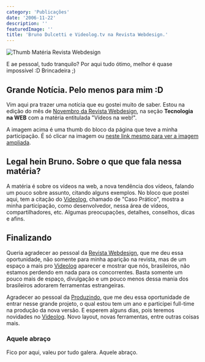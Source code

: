 ```yaml
---
category: 'Publicações'
date: '2006-11-22'
description: ''
featuredImage: ''
title: 'Bruno Dulcetti e Videolog.tv na Revista Webdesign.'
---
```


![Thumb Matéria Revista Webdesign](/assets/images/posts/303512813_49ce343445_o.jpg)

E ae pessoal, tudo tranquilo? Por aqui tudo ótimo, melhor é quase impossível :D Brincadeira ;)

## Grande Notícia. Pelo menos para mim :D

Vim aqui pra trazer uma notícia que eu gostei muito de saber. Estou na edição do mês de [Novembro da Revista Webdesign](http://www.revistawebdesign.com.br/), na seção **Tecnologia na WEB** com a matéria entitulada "Vídeos na web!".

A imagem acima é uma thumb do bloco da página que teve a minha participação. É só clicar na imagem ou [neste link mesmo para ver a imagem ampliada](http://www.flickr.com/photos/57613252@N00/303512813/in/photostream/ 'Ver a foto ampliada').

## Legal hein Bruno. Sobre o que que fala nessa matéria?

A matéria é sobre os vídeos na web, a nova tendência dos vídeos, falando um pouco sobre assunto, citando alguns exemplos. No bloco que postei aqui, tem a citação do [Videolog](http://www.videolog.tv), chamado de "Caso Prático", mostra a minha participação, como desenvolvedor, nessa área de vídeos, compartilhadores, etc. Algumas preocupações, detalhes, conselhos, dicas e afins.

## Finalizando

Queria agradecer ao pessoal da [Revista Webdesign](http://www.revistawebdesign.com.br/), que me deu essa oportunidade, não somente para minha aparição na revista, mas de um espaço a mais pro [Videolog](http://www.videolog.tv) aparecer e mostrar que nós, brasileiros, não estamos perdendo em nada para os concorrentes. Basta somente um pouco mais de espaço, divulgação e um pouco menos dessa mania dos brasileiros adorarem ferramentas estrangeiras.

Agradecer ao pessoal da [Produzindo](http://www.produzindo.com.br/), que me deu essa oportunidade de entrar nesse grande projeto, o qual estou tem um ano e participei full-time na produção da nova versão. E esperem alguns dias, pois teremos novidades no [Videolog](http://www.videolog.tv). Novo layout, novas ferramentas, entre outras coisas mais.

### Aquele abraço

Fico por aqui, valeu por tudo galera. Aquele abraço.
